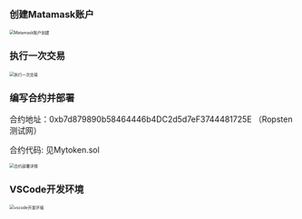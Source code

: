 

### 创建Matamask账户

<img src="http://github.com/VioletSakura777/learnblockchain_homework/main/w1/picture/Matamask账户创建.png" alt="Matamask账户创建" style="zoom:50%;" />

### 执行一次交易

<img src="C:\Users\hjm10\Desktop\learnblockchain_homework\w1\picture\执行一次交易.png" alt="执行一次交易" style="zoom:50%;" />



### 编写合约并部署

合约地址：0xb7d879890b58464446b4DC2d5d7eF3744481725E （Ropsten测试网）

合约代码: 见Mytoken.sol

<img src="C:\Users\hjm10\Desktop\learnblockchain_homework\w1\picture\合约部署详情.png" alt="合约部署详情" style="zoom:50%;" />



### VSCode开发环境

<img src="C:\Users\hjm10\Desktop\learnblockchain_homework\w1\picture\vscode开发环境.png" alt="vscode开发环境" style="zoom:50%;" />
